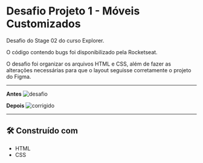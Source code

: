 # Desafio Projeto 1 - Móveis Customizados

Desafio do Stage 02 do curso Explorer.

O código contendo bugs foi disponibilizado pela Rocketseat.

O desafio foi organizar os arquivos HTML e CSS, além de fazer as alterações necessárias para que o layout seguisse corretamente o projeto do Figma.

---

**Antes**
![desafio](https://i.ibb.co/c6bZNvH/image.png)

**Depois**
![corrigido](https://i.ibb.co/ZzGc921/image.png)

---

## 🛠️ Construído com

* HTML
* CSS